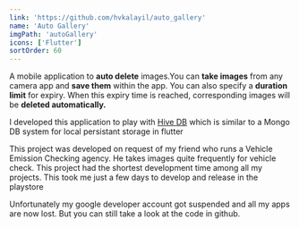 ```yaml
---
link: 'https://github.com/hvkalayil/auto_gallery'
name: 'Auto Gallery'
imgPath: 'autoGallery'
icons: ['Flutter']
sortOrder: 60
---
```

A mobile application to **auto delete** images.You can **take images** from any camera app and **save them** within the app. You can also specify a **duration limit** for expiry. When this expiry time is reached, corresponding images will be **deleted automatically.**

I developed this application to play with <a href="https://docs.hivedb.dev/#/" target="_blank">Hive DB</a> which is similar to a Mongo DB system for local persistant storage in flutter

This project was developed on request of my friend who runs a Vehicle Emission Checking agency. He takes images quite frequently for vehicle check. This project had the shortest development time among all my projects. This took me just a few days to develop and release in the playstore

Unfortunately my google developer account got suspended and all my apps are now lost. But you can still take a look at the code in github.
